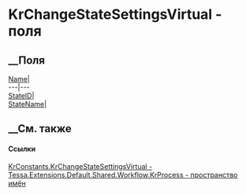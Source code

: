 # KrChangeStateSettingsVirtual - поля
##  __Поля
[Name](F_Tessa_Extensions_Default_Shared_Workflow_KrProcess_KrConstants_KrChangeStateSettingsVirtual_Name.htm)|  
---|---  
[StateID](F_Tessa_Extensions_Default_Shared_Workflow_KrProcess_KrConstants_KrChangeStateSettingsVirtual_StateID.htm)|  
[StateName](F_Tessa_Extensions_Default_Shared_Workflow_KrProcess_KrConstants_KrChangeStateSettingsVirtual_StateName.htm)|  
## __См. также
#### Ссылки
[KrConstants.KrChangeStateSettingsVirtual -
](T_Tessa_Extensions_Default_Shared_Workflow_KrProcess_KrConstants_KrChangeStateSettingsVirtual.htm)
[Tessa.Extensions.Default.Shared.Workflow.KrProcess - пространство
имён](N_Tessa_Extensions_Default_Shared_Workflow_KrProcess.htm)

